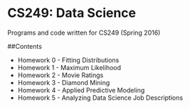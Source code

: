 CS249: Data Science
===========
Programs and code written for CS249 (Spring 2016) 

##Contents
+ Homework 0 - Fitting Distributions
+ Homework 1 - Maximum Likelihood
+ Homework 2 - Movie Ratings
+ Homework 3 - Diamond Mining
+ Homework 4 - Applied Predictive Modeling
+ Homework 5 - Analyzing Data Science Job Descriptions





